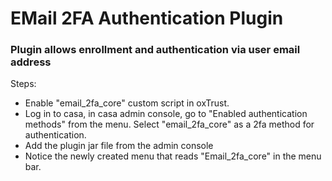 # EMail 2FA Authentication Plugin
### Plugin allows enrollment and authentication via user email address
Steps:

- Enable "email_2fa_core" custom script in oxTrust.
- Log in to casa, in casa admin console, go to "Enabled authentication methods" from the menu. Select "email_2fa_core" as a 2fa method for authentication.
- Add the plugin jar file from the admin console
- Notice the newly created menu that reads "Email_2fa_core" in the menu bar.
